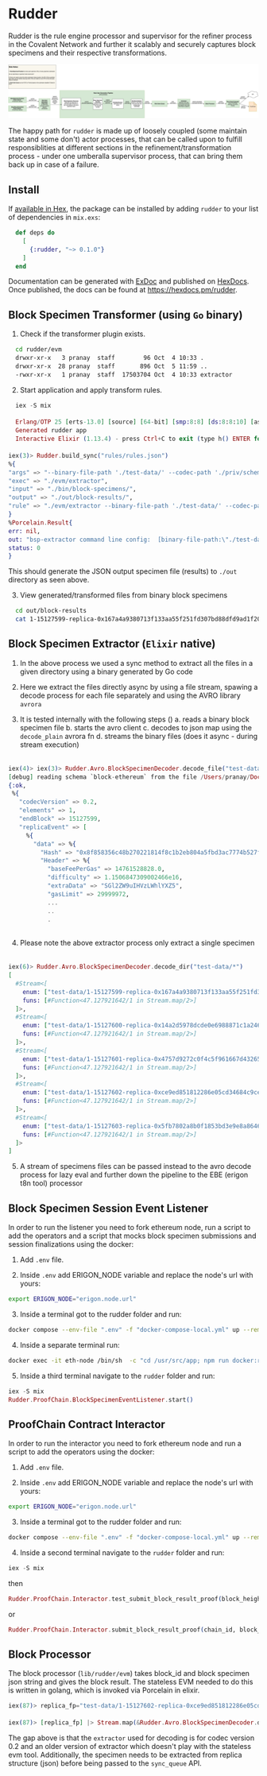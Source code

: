 # Rudder

Rudder is the rule engine processor and supervisor for the refiner process in the Covalent Network and further it scalably and securely captures block specimens and their respective transformations.

![Rudder Pipeline](./temp/Rudder.jpg)

The happy path for `rudder` is made up of loosely coupled (some maintain state and some don't) actor processes, that can be called upon to fulfill responsiblities at different sections in the refinement/transformation process - under one umberalla supervisor process, that can bring them back up in case of a failure.



## Install

If [available in Hex](https://hex.pm/docs/publish), the package can be installed
by adding `rudder` to your list of dependencies in `mix.exs`:

  ```elixir
    def deps do
      [
        {:rudder, "~> 0.1.0"}
      ]
    end
  ```

Documentation can be generated with [ExDoc](https://github.com/elixir-lang/ex_doc)
and published on [HexDocs](https://hexdocs.pm). Once published, the docs can
be found at <https://hexdocs.pm/rudder>.

## Block Specimen Transformer (using `Go` binary)

1. Check if the transformer plugin exists.

  ```bash
    cd rudder/evm
    drwxr-xr-x   3 pranay  staff        96 Oct  4 10:33 .
    drwxr-xr-x  28 pranay  staff       896 Oct  5 11:59 ..
    -rwxr-xr-x   1 pranay  staff  17503704 Oct  4 10:33 extractor
  ```

2. Start application and apply transform rules.

  ```elixir
    iex -S mix

    Erlang/OTP 25 [erts-13.0] [source] [64-bit] [smp:8:8] [ds:8:8:10] [async-threads:1] [jit:ns] [dtrace]
    Generated rudder app
    Interactive Elixir (1.13.4) - press Ctrl+C to exit (type h() ENTER for help)

 iex(3)> Rudder.build_sync("rules/rules.json")
%{
  "args" => "--binary-file-path './test-data/' --codec-path './priv/schemas/block-ethereum.avsc' --indent-json 0 --output-file-path './out/block-results/'",
  "exec" => "./evm/extractor",
  "input" => "./bin/block-specimens/",
  "output" => "./out/block-results/",
  "rule" => "./evm/extractor --binary-file-path './test-data/' --codec-path './priv/schemas/block-ethereum.avsc' --indent-json 0 --output-file-path './out/block-results/'"
}
%Porcelain.Result{
  err: nil,
  out: "bsp-extractor command line config:  [binary-file-path:\"./test-data/\" codec-path:\"./priv/schemas/block-ethereum.avsc\" indent-json:\"0\" output-file-path:\"./out/block-results/\"]\n\nfile:  out/block-results/1-15127599-replica-0x167a4a9380713f133aa55f251fd307bd88dfd9ad1f2087346e1b741ff47ba7f5-specimen.json bytes:  1563265\n\nfile:  out/block-results/1-15127600-replica-0x14a2d5978dcde0e6988871c1a246bea31e44f73467f7c242f9cd19c30cd5f8b1-specimen.json bytes:  2761078\n\nfile:  out/block-results/1-15127601-replica-0x4757d9272c0f4c5f961667d43265123d22d7459d63f2041866df2962758c6070-specimen.json bytes:  3693996\n\nfile:  out/block-results/1-15127602-replica-0xce9ed851812286e05cd34684c9ce3836ea62ebbfc3764c8d8a131f0fd054ca35-specimen.json bytes:  4492753\n\nfile:  out/block-results/1-15127603-replica-0x5fb7802a8b0f1853bd3e9e8a8646df603e6c57d8da7df62ed46bfec1a6a074c4-specimen.json bytes:  1684665\n",
  status: 0
}
  ```

This should generate the JSON output specimen file (results) to `./out` directory as seen above.

3. View generated/transformed files from binary block specimens

  ```bash
    cd out/block-results
    cat 1-15127599-replica-0x167a4a9380713f133aa55f251fd307bd88dfd9ad1f2087346e1b741ff47ba7f5-specimen.json
  ```

## Block Specimen Extractor (`Elixir` native)

1. In the above process we used a sync method to extract all the files in a given directory using a binary generated by Go code

2. Here we extract the files directly async by using a file stream, spawing a decode process for each file separately and using the AVRO library `avrora`

3. It is tested internally with the following steps ()
  a. reads a binary block specimen file
  b. starts the avro client
  c. decodes to json map using the `decode_plain` avrora fn
  d. streams the binary files (does it async - during stream execution)

```elixir

iex(4)> iex(3)> Rudder.Avro.BlockSpecimenDecoder.decode_file("test-data/1-15127599-replica-0x167a4a9380713f133aa55f251fd307bd88dfd9ad1f2087346e1b741ff47ba7f5")
[debug] reading schema `block-ethereum` from the file /Users/pranay/Documents/covalent/elixir-projects/rudder/priv/schemas/block-ethereum.avsc
{:ok,
 %{
   "codecVersion" => 0.2,
   "elements" => 1,
   "endBlock" => 15127599,
   "replicaEvent" => [
     %{
       "data" => %{
         "Hash" => "0x8f858356c48b270221814f8c1b2eb804a5fbd3ac7774b527f2fe0605be03fb37",
         "Header" => %{
           "baseFeePerGas" => 14761528828.0,
           "difficulty" => 1.1506847309002466e16,
           "extraData" => "SGl2ZW9uIHVzLWhlYXZ5",
           "gasLimit" => 29999972,
           ...
           ..
           .
           
```

4. Please note the above extractor process only extract a single specimen


```elixir

iex(6)> Rudder.Avro.BlockSpecimenDecoder.decode_dir("test-data/*")
[
  #Stream<[
    enum: ["test-data/1-15127599-replica-0x167a4a9380713f133aa55f251fd307bd88dfd9ad1f2087346e1b741ff47ba7f5"],
    funs: [#Function<47.127921642/1 in Stream.map/2>]
  ]>,
  #Stream<[
    enum: ["test-data/1-15127600-replica-0x14a2d5978dcde0e6988871c1a246bea31e44f73467f7c242f9cd19c30cd5f8b1"],
    funs: [#Function<47.127921642/1 in Stream.map/2>]
  ]>,
  #Stream<[
    enum: ["test-data/1-15127601-replica-0x4757d9272c0f4c5f961667d43265123d22d7459d63f2041866df2962758c6070"],
    funs: [#Function<47.127921642/1 in Stream.map/2>]
  ]>,
  #Stream<[
    enum: ["test-data/1-15127602-replica-0xce9ed851812286e05cd34684c9ce3836ea62ebbfc3764c8d8a131f0fd054ca35"],
    funs: [#Function<47.127921642/1 in Stream.map/2>]
  ]>,
  #Stream<[
    enum: ["test-data/1-15127603-replica-0x5fb7802a8b0f1853bd3e9e8a8646df603e6c57d8da7df62ed46bfec1a6a074c4"],
    funs: [#Function<47.127921642/1 in Stream.map/2>]
  ]>
]

```

5. A stream of specimens files can be passed instead to the avro decode process for lazy eval and further down the pipeline to the EBE (erigon t8n tool) processor

## Block Specimen Session Event Listener

In order to run the listener you need to fork ethereum node, run a script to add the operators and a script that mocks block specimen submissions and session finalizations using the docker:

1. Add `.env` file.

2. Inside `.env` add ERIGON_NODE variable and replace the node's url with yours:

```bash
export ERIGON_NODE="erigon.node.url"
```

3. Inside a terminal got to the rudder folder and run: 

```bash
docker compose --env-file ".env" -f "docker-compose-local.yml" up --remove-orphans
```

4. Inside a separate terminal run:

```bash
docker exec -it eth-node /bin/sh  -c "cd /usr/src/app; npm run docker:run";
```

5. Inside a third terminal navigate to the `rudder` folder and run:

```elixir
iex -S mix 
Rudder.ProofChain.BlockSpecimenEventListener.start()
```

## ProofChain Contract Interactor

In order to run the interactor you need to fork ethereum node and run a script to add the operators using the docker:

1. Add `.env` file.

2. Inside `.env` add ERIGON_NODE variable and replace the node's url with yours:

```bash
export ERIGON_NODE="erigon.node.url"
```

3. Inside a terminal got to the rudder folder and run: 

```bash
docker compose --env-file ".env" -f "docker-compose-local.yml" up --remove-orphans
```

4. Inside a second terminal navigate to the `rudder` folder and run:

```elixir
iex -S mix 
```

then

```elixir
Rudder.ProofChain.Interactor.test_submit_block_result_proof(block_height)
```

or

```elixir
Rudder.ProofChain.Interactor.submit_block_result_proof(chain_id, block_height, block_specimen_hash, block_result_hash, url) 
```


## Block Processor

The block processor (`lib/rudder/evm`) takes block_id and block specimen json string and gives the block result. The stateless EVM needed to do this is written in golang, which is invoked via Porcelain in elixir.

```elixir
iex(87)> replica_fp="test-data/1-15127602-replica-0xce9ed851812286e05cd34684c9ce3836ea62ebbfc3764c8d8a131f0fd054ca35"

iex(87)> [replica_fp] |> Stream.map(&Rudder.Avro.BlockSpecimenDecoder.decode_file/1) |> Enum.map(fn {:ok, contents} -> {Integer.to_string(Enum.random('0123456789abcdef')), Poison.encode!(contents)} end) |> Enum.map(&Rudder.BlockProcessor.API.sync_queue/1)

```

The gap above is that the `extractor` used for decoding is for codec version 0.2 and an older version of extractor which doesn't play with the stateless evm tool. Additionally, the specimen needs to be extracted from replica structure (json) before being passed to the `sync_queue` API.